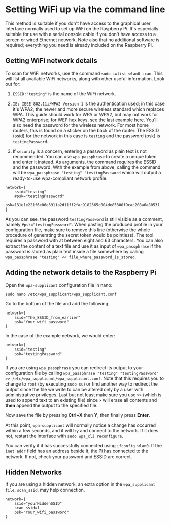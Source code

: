 # Setting WiFi up via the command line


This method is suitable if you don't have access to the graphical user interface normally used to set up WiFi on the Raspberry Pi. It's especially suitable for use with a serial console cable if you don't have access to a screen or wired Ethernet network. Note also that no additional software is required; everything you need is already included on the Raspberry Pi.   

## Getting WiFi network details  

To scan for WiFi networks, use the command `sudo iwlist wlan0 scan`. This will list all available WiFi networks, along with other useful information. Look out for:

1. `ESSID:"testing"` is the name of the WiFi network.   

1. `IE: IEEE 802.11i/WPA2 Version 1` is the authentication used; in this case it's WPA2, the newer and more secure wireless standard which replaces WPA. This guide should work for WPA or WPA2, but may not work for WPA2 enterprise; for WEP hex keys, see the last example [here](http://www.freebsd.org/cgi/man.cgi?query=wpa_supplicant.conf&sektion=5&apropos=0&manpath=NetBSD+6.1.5). You'll also need the password for the wireless network. For most home routers, this is found on a sticker on the back of the router. The ESSID (ssid) for the network in this case is `testing` and the password (psk) is `testingPassword`.

1. If `security` is a concern, entering a password as plain text is not recommended. You can use `wpa_passphrase` to create a unique token and enter it instead. As arguments, the command requires the ESSID and the password. With the example from above, calling the command will be `wpa_passphrase "testing" "testingPassword` which will output a ready-to-use wpa-compliant network profile:

  ```
  network={
	  ssid="testing"
	  #psk="testingPassword"
	  psk=131e1e221f6e06e3911a2d11ff2fac9182665c004de85300f9cac208a6a80531
  }
  ```
  
  As you can see, the password `testingPassword` is still visible as a comment, namely `#psk="testingPassword"`. When pasting the produced profile in your configuration file, make sure to remove this line (otherwise the whole procedure of generating the secret token would be pointless). The tool requires a password with at between eight and 63 characters. You can also extract the content of a text file and use it as input of `wpa_passphrase` if the password is stored as plain text inside a file somewhere by calling `wpa_passphrase "testing" << file_where_password_is_stored`.
  
  
## Adding the network details to the Raspberry Pi
   
Open the `wpa-supplicant` configuration file in nano:

`sudo nano /etc/wpa_supplicant/wpa_supplicant.conf`  

Go to the bottom of the file and add the following:   

```
network={
    ssid="The_ESSID_from_earlier"
    psk="Your_wifi_password"
}
```

In the case of the example network, we would enter:  

```
network={
    ssid="testing"
    psk="testingPassword"
}
```

If you are using `wpa_passphrase` you can redirect its output to your configuration file by calling `wpa_passphrase "testing" "testingPassword" >> /etc/wpa_supplicant/wpa_supplicant.conf`. Note that this requires you to change to `root` (by executing `sudo su`) or find another way to redirect the output since the file we write to can be altered only by a user with administrative privileges. Last but not least make sure you use `>>` (which is used to append text to an existing file) since `>` will erase all contents and **then** append the output to the specified file.
   
Now save the file by pressing **Ctrl+X** then **Y**, then finally press **Enter**.  

At this point, `wpa-supplicant` will normally notice a change has occurred within a few seconds, and it will try and connect to the network. If it does not, restart the interface with `sudo wpa_cli reconfigure`.   

You can verify if it has successfully connected using `ifconfig wlan0`. If the `inet addr` field has an address beside it, the Pi has connected to the network. If not, check your password and ESSID are correct.  

## Hidden Networks

If you are using a hidden network, an extra option in the `wpa_supplicant file`, `scan_ssid`, may help connection.

```
network={
    ssid="yourHiddenSSID"
    scan_ssid=1
    psk="Your_wifi_password"
}
```


